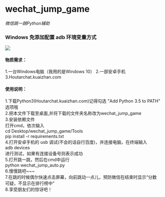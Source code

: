 # wechat_jump_game
_微信跳一跳Python辅助_<br/>
<h3>Windows 免添加配置 adb 环境变量方式</h3>
<img src="http://nzr2ybsda.qnssl.com/images/74643/FgUPXs0kHPOf4r4YUaHYI8acZ1et.JPG?imageMogr2/strip/thumbnail/1920x9000%3E/quality/90!/interlace/1/format/jpg">
<h4>物质需求：</h4>
1.一台Windows电脑（我用的是Windows 10）
2.一部安卓手机
3.Houtarchat.kuaizhan.com
<h4>使用说明：</h4>
1.下载Python3(Houtarchat.kuaizhan.com)记得勾选 "Add Python 3.5 to PATH" 选项哦<br>
2.把本文件下载至桌面,并将下载的文件夹名称改为wechat_jump_game<br>
3.安装依赖文件<br>
打开cmd，依次输入<br/>
cd Desktop/wechat_jump_game/Tools<br>
pip install -r requirements.txt<br>
4.打开安卓手机的 usb 调试(不会的话自行百度)，并连接电脑，在终端输入<br>
adb devices<br>
进行测试，如果有连接设备号则表示成功<br/>
5.打开跳一跳，然后在cmd中运行<br>
python wechat_jump_auto.py<br>
6.慢慢跳吧~~~<br>
7.在跳的时候偶尔快速点击屏幕，向前跳动一点儿，预防微信在结束时显示“分数可疑，不显示在排行榜中”<br>
8.享受朋友们的惊讶吧！<br>
